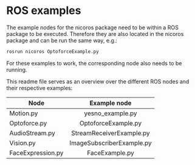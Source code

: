 # ROS examples

The example nodes for the nicoros package need to be within a ROS package to be executed. Therefore they are also located in the nicoros package and can be run the same way, e.g.:

```bash
rosrun nicoros OptoforceExample.py
```

For these examples to work, the corresponding node also needs to be running.

This readme file serves as an overview over the different ROS nodes and their respective examples:

|Node|Example node|
|----|:-------:|
|Motion.py|yesno_example.py|
|Optoforce.py|OptoforceExample.py|
|AudioStream.py|StreamReceiverExample.py|
|Vision.py|ImageSubscriberExample.py|
|FaceExpression.py|FaceExample.py|
